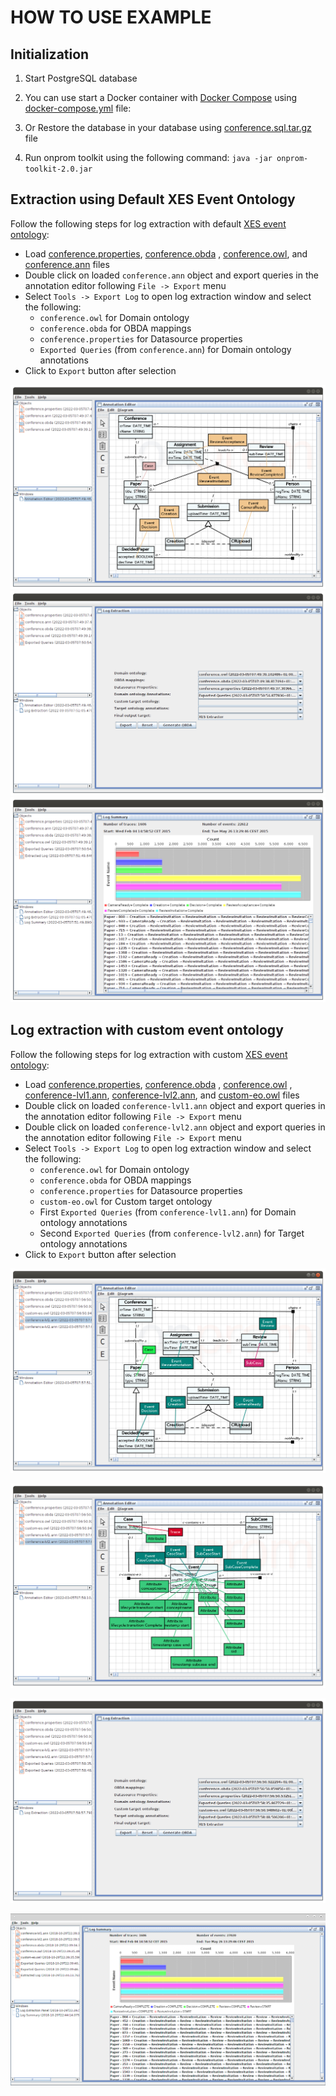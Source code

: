 # HOW TO USE EXAMPLE

## Initialization

1. Start PostgreSQL database
1. You can use start a Docker container with [Docker Compose](https://docs.docker.com/compose/)
   using [docker-compose.yml](./docker-compose.yml) file:
2. Or Restore the database in your database using [conference.sql.tar.gz](./conference.sql.tar.gz) file

2. Run onprom toolkit using the following command: `java -jar onprom-toolkit-2.0.jar`

## Extraction using Default XES Event Ontology

Follow the following steps for log extraction with default [XES event ontology](./default-eo.owl):

- Load [conference.properties](./conference.properties), [conference.obda](./conference.obda)
  , [conference.owl](./conference.owl), and [conference.ann](./conference.ann) files
- Double click on loaded `conference.ann` object and export queries in the annotation editor following `File -> Export`
  menu
- Select `Tools -> Export Log` to open log extraction window and select the following:
  - `conference.owl` for Domain ontology
  - `conference.obda` for OBDA mappings
  - `conference.properties` for Datasource properties
  - `Exported Queries` (from `conference.ann`) for Domain ontology annotations
- Click to `Export` button after selection

![Annotation Editor](images/default-annotations.png "Annotation Editor")
![Selection for Default Log Extraction](images/default-selection.png "Selection for Default Log Extraction")
![Default Log Extraction Result](images/default-result.png "Result of Default Log Extraction")

## Log extraction with custom event ontology

Follow the following steps for log extraction with custom [XES event ontology](./custom-eo.owl):

- Load [conference.properties](./conference.properties), [conference.obda](./conference.obda)
  , [conference.owl](./conference.owl)
  , [conference-lvl1.ann](./conference-lvl1.ann), [conference-lvl2.ann](./conference-lvl2.ann),
  and [custom-eo.owl](./custom-eo.owl) files
- Double click on loaded `conference-lvl1.ann` object and export queries in the annotation editor
  following `File -> Export` menu
- Double click on loaded `conference-lvl2.ann` object and export queries in the annotation editor
  following `File -> Export` menu
- Select `Tools -> Export Log` to open log extraction window and select the following:
  - `conference.owl` for Domain ontology
  - `conference.obda` for OBDA mappings
  - `conference.properties` for Datasource properties
  - `custom-eo.owl` for Custom target ontology
  - First `Exported Queries` (from `conference-lvl1.ann`) for Domain ontology annotations
  - Second `Exported Queries` (from `conference-lvl2.ann`) for Target ontology annotations
- Click to `Export` button after selection

![Domain Annotations](./images/custom-1st-level-annotations.png "Domain annotations")

![Custom Event Ontology Annotations](./images/custom-2nd-level-annotations.png "Custom event ontology annotations")

![Selection for Log Extraction with Custom Event Ontology](images/custom-selection.png "Selection for log extraction with custom event ontology")

![Log Extraction with Custom Event Ontology Result](images/custom-result.png "Result of Log Extraction with Custom Event Ontology")
